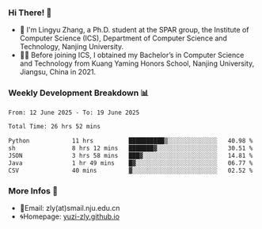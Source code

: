 ### Hi There! 👋 
- 🐳 I'm Lingyu Zhang, a Ph.D. student at the SPAR group, the Institute of Computer Science (ICS), Department of Computer Science and Technology, Nanjing University.
- 🧑‍🎓 Before joining ICS, I obtained my Bachelor’s in Computer Science and Technology from Kuang Yaming Honors School, Nanjing University, Jiangsu, China in 2021.

### Weekly Development Breakdown :bar_chart:

<!--START_SECTION:waka-->

```txt
From: 12 June 2025 - To: 19 June 2025

Total Time: 26 hrs 52 mins

Python            11 hrs          ██████████▒░░░░░░░░░░░░░░   40.98 %
sh                8 hrs 12 mins   ███████▓░░░░░░░░░░░░░░░░░   30.51 %
JSON              3 hrs 58 mins   ███▓░░░░░░░░░░░░░░░░░░░░░   14.81 %
Java              1 hr 49 mins    █▓░░░░░░░░░░░░░░░░░░░░░░░   06.77 %
CSV               40 mins         ▓░░░░░░░░░░░░░░░░░░░░░░░░   02.52 %
```

<!--END_SECTION:waka-->

<!--
### Github Contributions :octocat:

![](https://raw.githubusercontent.com/yuzi-zly/yuzi-zly/output/github-contribution-grid-snake.svg)              
-->

### More Infos 📖

- 📧Email: zly(at)smail.nju.edu.cn
- 🌀Homepage: [yuzi-zly.github.io](https://yuzi-zly.github.io/)
